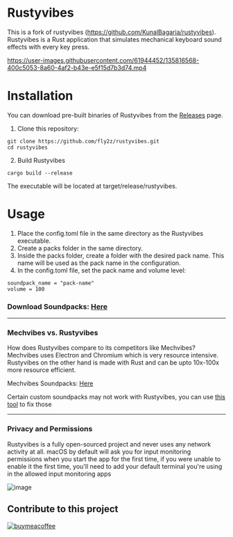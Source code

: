 # Rustyvibes

This is a fork of rustyvibes (https://github.com/KunalBagaria/rustyvibes).
Rustyvibes is a Rust application that simulates mechanical keyboard sound effects with every key press.

https://user-images.githubusercontent.com/61944452/135816568-400c5053-8a60-4af2-b43e-e5f15d7b3d74.mp4


# Installation

You can download pre-built binaries of Rustyvibes from the [Releases](https://github.com/fly2z/rustyvibes/releases) page.

1. Clone this repository:
```
git clone https://github.com/fly2z/rustyvibes.git
cd rustyvibes
```

2. Build Rustyvibes

```
cargo build --release
```
The executable will be located at target/release/rustyvibes.

# Usage

1. Place the config.toml file in the same directory as the Rustyvibes executable.
2. Create a packs folder in the same directory.
3. Inside the packs folder, create a folder with the desired pack name. This name will be used as the pack name in the configuration.
4. In the config.toml file, set the pack name and volume level:

```
soundpack_name = "pack-name"
volume = 100
```

### Download Soundpacks: [Here](https://drive.google.com/file/d/1LQEQ9aOVQAs_wgVecXkjaA9K4LXnCdp_/view?usp=sharing)

---

### Mechvibes vs. Rustyvibes

How does Rustyvibes compare to its competitors like Mechvibes? Mechvibes uses Electron and Chromium which is very resource intensive. Rustyvibes on the other hand is made with Rust and can be upto 10x-100x more resource efficient.

Mechvibes Soundpacks: [Here](https://docs.google.com/spreadsheets/d/1PimUN_Qn3CWqfn-93YdVW8OWy8nzpz3w3me41S8S494/edit#gid=0)

Certain custom soundpacks may not work with Rustyvibes, you can use [this tool](https://github.com/kb24x7/packfixer-rustyvibes) to fix those


---


### Privacy and Permissions

Rustyvibes is a fully open-sourced project and never uses any network activity at all. macOS by default will ask you for input monitoring permissions when you start the app for the first time, if you were unable to enable it the first time, you'll need to add your default terminal you're using in the allowed input monitoring apps

![image](https://user-images.githubusercontent.com/61944452/135572648-4358c459-aa06-42e5-a347-ea4feced4efe.png)




## Contribute to this project

[![buymeacoffee](https://user-images.githubusercontent.com/61944452/135130205-4ae387f7-fb32-482e-931c-1b393588872f.png)](https://www.buymeacoffee.com/kb24x7)
